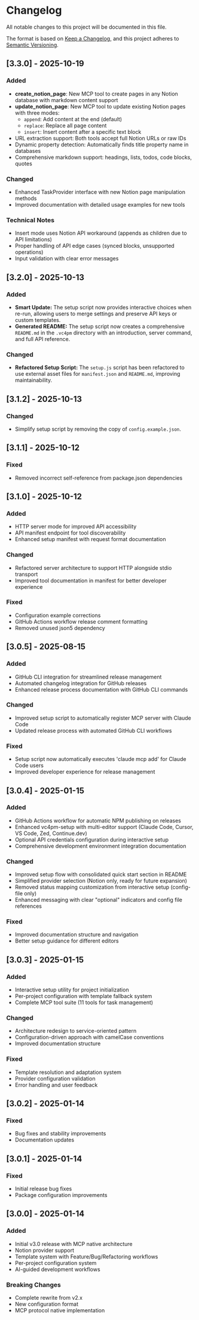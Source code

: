 # Changelog

All notable changes to this project will be documented in this file.

The format is based on [Keep a Changelog](https://keepachangelog.com/en/1.0.0/),
and this project adheres to [Semantic Versioning](https://semver.org/spec/v2.0.0.html).

## [3.3.0] - 2025-10-19

### Added
- **create_notion_page**: New MCP tool to create pages in any Notion database with markdown content support
- **update_notion_page**: New MCP tool to update existing Notion pages with three modes:
  - `append`: Add content at the end (default)
  - `replace`: Replace all page content
  - `insert`: Insert content after a specific text block
- URL extraction support: Both tools accept full Notion URLs or raw IDs
- Dynamic property detection: Automatically finds title property name in databases
- Comprehensive markdown support: headings, lists, todos, code blocks, quotes

### Changed
- Enhanced TaskProvider interface with new Notion page manipulation methods
- Improved documentation with detailed usage examples for new tools

### Technical Notes
- Insert mode uses Notion API workaround (appends as children due to API limitations)
- Proper handling of API edge cases (synced blocks, unsupported operations)
- Input validation with clear error messages

## [3.2.0] - 2025-10-13

### Added
- **Smart Update:** The setup script now provides interactive choices when re-run, allowing users to merge settings and preserve API keys or custom templates.
- **Generated README:** The setup script now creates a comprehensive `README.md` in the `.vc4pm` directory with an introduction, server command, and full API reference.

### Changed
- **Refactored Setup Script:** The `setup.js` script has been refactored to use external asset files for `manifest.json` and `README.md`, improving maintainability.

## [3.1.2] - 2025-10-13

### Changed
- Simplify setup script by removing the copy of `config.example.json`.

## [3.1.1] - 2025-10-12

### Fixed
- Removed incorrect self-reference from package.json dependencies

## [3.1.0] - 2025-10-12

### Added
- HTTP server mode for improved API accessibility
- API manifest endpoint for tool discoverability
- Enhanced setup manifest with request format documentation

### Changed
- Refactored server architecture to support HTTP alongside stdio transport
- Improved tool documentation in manifest for better developer experience

### Fixed
- Configuration example corrections
- GitHub Actions workflow release comment formatting
- Removed unused json5 dependency

## [3.0.5] - 2025-08-15

### Added
- GitHub CLI integration for streamlined release management
- Automated changelog integration for GitHub releases
- Enhanced release process documentation with GitHub CLI commands

### Changed
- Improved setup script to automatically register MCP server with Claude Code
- Updated release process with automated GitHub CLI workflows

### Fixed
- Setup script now automatically executes 'claude mcp add' for Claude Code users
- Improved developer experience for release management

## [3.0.4] - 2025-01-15

### Added
- GitHub Actions workflow for automatic NPM publishing on releases
- Enhanced vc4pm-setup with multi-editor support (Claude Code, Cursor, VS Code, Zed, Continue.dev)
- Optional API credentials configuration during interactive setup
- Comprehensive development environment integration documentation

### Changed
- Improved setup flow with consolidated quick start section in README
- Simplified provider selection (Notion only, ready for future expansion)  
- Removed status mapping customization from interactive setup (config-file only)
- Enhanced messaging with clear "optional" indicators and config file references

### Fixed
- Improved documentation structure and navigation
- Better setup guidance for different editors

## [3.0.3] - 2025-01-15

### Added
- Interactive setup utility for project initialization
- Per-project configuration with template fallback system
- Complete MCP tool suite (11 tools for task management)

### Changed
- Architecture redesign to service-oriented pattern
- Configuration-driven approach with camelCase conventions
- Improved documentation structure

### Fixed
- Template resolution and adaptation system
- Provider configuration validation
- Error handling and user feedback

## [3.0.2] - 2025-01-14

### Fixed
- Bug fixes and stability improvements
- Documentation updates

## [3.0.1] - 2025-01-14

### Fixed
- Initial release bug fixes
- Package configuration improvements

## [3.0.0] - 2025-01-14

### Added
- Initial v3.0 release with MCP native architecture
- Notion provider support
- Template system with Feature/Bug/Refactoring workflows
- Per-project configuration system
- AI-guided development workflows

### Breaking Changes
- Complete rewrite from v2.x
- New configuration format
- MCP protocol native implementation